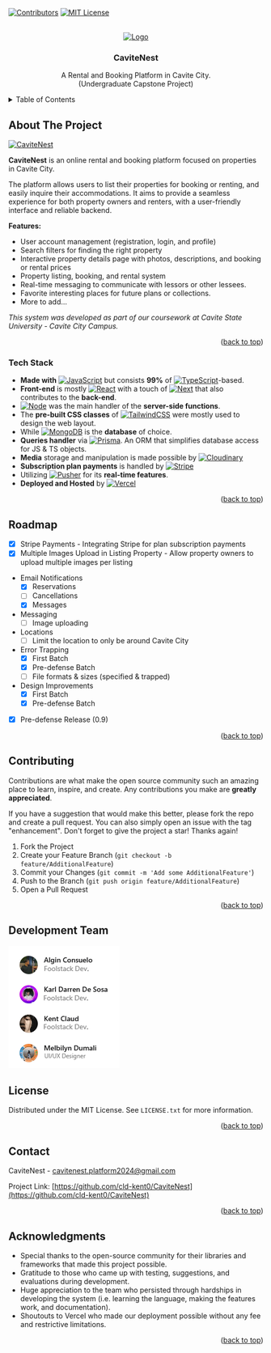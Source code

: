 <!-- PROJECT SHIELDS -->

[![Contributors][contributors-shield]][contributors-url]
[![MIT License][license-shield]][license-url]

<a id="readme-top"></a>

<!-- PROJECT LOGO -->
<br />
<div align="center">
  <a href="https://github.com/cld-kent0/CaviteNest">
    <img src="public/images/cavitenest.png" alt="Logo" width="80" height="80">
  </a>

<h3 align="center">CaviteNest</h3>

  <p align="center">
    A Rental and Booking Platform in Cavite City.
    <br />
    (Undergraduate Capstone Project)
  </p>
</div>

<!-- TABLE OF CONTENTS -->
<details>
  <summary>Table of Contents</summary>
  <ol>
    <li>
      <a href="#about-the-project">About The Project</a>
      <ul>
        <li><a href="#tech-stack">Tech Stack</a></li>
      </ul>
    </li>
    <li><a href="#roadmap">Roadmap</a></li>
      <ul>
        <li><a href="#major">Major</a></li>
        <li><a href="#minor">Minor</a></li>
      </ul>
    <li><a href="#contributing">Contributing</a></li>
    <li><a href="#development-team">Development Team</a></li>
    <li><a href="#license">License</a></li>
    <li><a href="#contact">Contact</a></li>
    <li><a href="#acknowledgments">Acknowledgments</a></li>
  </ol>
</details>

<!-- ABOUT THE PROJECT -->

## About The Project

[![CaviteNest][product-gif]](https://cavite-nest.vercel.app)

**CaviteNest** is an online rental and booking platform focused on properties in Cavite City.

The platform allows users to list their properties for booking or renting, and easily inquire their accommodations. It aims to provide a seamless experience for both property owners and renters, with a user-friendly interface and reliable backend.

**Features:**

- User account management (registration, login, and profile)
- Search filters for finding the right property
- Interactive property details page with photos, descriptions, and booking or rental prices
- Property listing, booking, and rental system
- Real-time messaging to communicate with lessors or other lessees.
- Favorite interesting places for future plans or collections.
- More to add...

*This system was developed as part of our coursework at Cavite State University - Cavite City Campus.*

<p align="right">(<a href="#readme-top">back to top</a>)</p>

<!-- TECH STACK -->

### Tech Stack
- **Made with** [![JavaScript][JavaScript.js]][JavaScript-url] but consists **99%** of [![TypeScript][TypeScript]][TypeScript-url]-based.
- **Front-end** is mostly [![React][React.js]][React-url] with a touch of [![Next][Next.js]][Next-url] that also contributes to the **back-end**.
- [![Node][Node.js]][Node.js-url] was the main handler of the **server-side functions**.
- The **pre-built CSS classes** of [![TailwindCSS][TailwindCSS]][Tailwind-url] were mostly used to design the web layout.
- While [![MongoDB][MongoDB]][MongoDB-url] is the **database** of choice.
- **Queries handler** via [![Prisma][Prisma]][Prisma-url]. An ORM that simplifies database access for JS & TS objects.
- **Media** storage and manipulation is made possible by [![Cloudinary][Cloudinary]][Cloudinary-url]
- **Subscription plan payments** is handled by [![Stripe][Stripe]][Stripe-url]
- Utilizing [![Pusher][Pusher]][Pusher-url] for its **real-time features**.
- **Deployed and Hosted** by [![Vercel][Vercel]][Vercel-url]

<p align="right">(<a href="#readme-top">back to top</a>)</p>

<!-- ROADMAP -->

## Roadmap
- [x] Stripe Payments - Integrating Stripe for plan subscription payments
- [x] Multiple Images Upload in Listing Property - Allow property owners to upload multiple images per listing
- Email Notifications
  - [x] Reservations
  - [ ] Cancellations
  - [x] Messages
- Messaging
  - [ ] Image uploading
- Locations
  - [ ] Limit the location to only be around Cavite City
- Error Trapping
  - [x] First Batch
  - [x] Pre-defense Batch
  - [ ] File formats & sizes (specified & trapped)
- Design Improvements
  - [x] First Batch
  - [x] Pre-defense Batch
- [x] Pre-defense Release (0.9)


<p align="right">(<a href="#readme-top">back to top</a>)</p>

<!-- CONTRIBUTING -->
## Contributing

Contributions are what make the open source community such an amazing place to learn, inspire, and create. Any contributions you make are **greatly appreciated**.

If you have a suggestion that would make this better, please fork the repo and create a pull request. You can also simply open an issue with the tag "enhancement".
Don't forget to give the project a star! Thanks again!

1. Fork the Project
2. Create your Feature Branch (`git checkout -b feature/AdditionalFeature`)
3. Commit your Changes (`git commit -m 'Add some AdditionalFeature'`)
4. Push to the Branch (`git push origin feature/AdditionalFeature`)
5. Open a Pull Request

<p align="right">(<a href="#readme-top">back to top</a>)</p>


<!-- TEAM -->
## Development Team
[![CaviteNest][productteam-png]](https://cavite-nest.vercel.app)


<!-- LICENSE -->
## License

Distributed under the MIT License. See `LICENSE.txt` for more information.

<p align="right">(<a href="#readme-top">back to top</a>)</p>


<!-- CONTACT -->

## Contact

CaviteNest - cavitenest.platform2024@gmail.com

Project Link: [https://github.com/cld-kent0/CaviteNest](https://github.com/cld-kent0/CaviteNest)

<p align="right">(<a href="#readme-top">back to top</a>)</p>

<!-- ACKNOWLEDGMENTS -->

## Acknowledgments

- Special thanks to the open-source community for their libraries and frameworks that made this project possible.
- Gratitude to those who came up with testing, suggestions, and evaluations during development.
- Huge appreciation to the team who persisted through hardships in developing the system (i.e. learning the language, making the features work, and documentation).
- Shoutouts to Vercel who made our deployment possible without any fee and restrictive limitations.


<p align="right">(<a href="#readme-top">back to top</a>)</p>

<!-- MARKDOWN LINKS & IMAGES -->

[product-gif]: https://github.com/cld-kent0/CaviteNest/blob/master/public/images/gif.gif
[productteam-png]: https://github.com/cld-kent0/CaviteNest/blob/master/public/images/team.png
[contributors-shield]: https://img.shields.io/github/contributors/cld-kent0/CaviteNest.svg?style=for-the-badge
[contributors-url]: https://github.com/cld-kent0/CaviteNest/graphs/contributors
[license-shield]: https://img.shields.io/github/license/cld-kent0/CaviteNest?style=for-the-badge
[license-url]: https://github.com/cld-kent0/CaviteNest/blob/master/LICENSE.txt
[JavaScript.js]: https://img.shields.io/badge/JavaScript-%231a4065?style=for-the-badge&logo=Javascript
[JavaScript-url]: https://www.w3schools.com/js
[Next.js]: https://img.shields.io/badge/next.js-000000?style=for-the-badge&logo=nextdotjs&logoColor=white
[Next-url]: https://nextjs.org
[React.js]: https://img.shields.io/badge/react.js-black?style=for-the-badge&logo=react
[React-url]: https://reactjs.org/
[TailwindCSS]: https://img.shields.io/badge/tailwindcss-%23445469?style=for-the-badge&logo=tailwindcss
[Tailwind-url]: https://tailwindcss.com/
[MongoDB]: https://img.shields.io/badge/MongoDb-%23001f2c?style=for-the-badge&logo=mongodb&logoColor=%2300fe69
[MongoDB-url]: https://www.mongodb.com
[Prisma]: https://img.shields.io/badge/Prisma-%23457dd1?style=for-the-badge&logo=prisma
[Prisma-url]: https://www.prisma.io
[TypeScript]: https://img.shields.io/badge/Typescript-lightblue?style=for-the-badge&logo=typescript
[TypeScript-url]: https://www.typescriptlang.org/
[Node.js]: https://img.shields.io/badge/Node.js-%23e1efd8?style=for-the-badge&logo=node.js
[Node.js-url]: https://nodejs.org/en
[Cloudinary]: https://img.shields.io/badge/Cloudinary-%23ced6f4?style=for-the-badge&logo=cloudinary&logoColor=blue
[Cloudinary-url]: https://cloudinary.com/
[Stripe]: https://img.shields.io/badge/stripe-%23635bff?style=for-the-badge&logo=stripe&logoColor=white
[Stripe-url]: https://stripe.com/
[Pusher]: https://img.shields.io/badge/Pusher-%232f0b4e?style=for-the-badge&logo=pusher&logoColor=%2305c46d
[Pusher-url]: https://pusher.com/
[Vercel]: https://img.shields.io/badge/Vercel-black?style=for-the-badge&logo=vercel
[Vercel-url]: https://vercel.com
